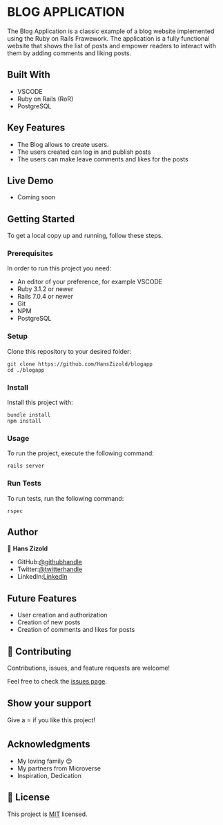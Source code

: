 # BLOG APPLICATION

The Blog Application is a classic example of a blog website implemented using the Ruby on Rails Frawework. 
The application is a fully functional website that shows the list of posts and empower readers to interact with them by adding comments and liking posts.

## Built With

- VSCODE
- Ruby on Rails (RoR)
- PostgreSQL

## Key Features

- The Blog allows to create users.
- The users created can log in and publish posts
- The users can make leave comments and likes for the posts  

## Live Demo

- Coming soon

## Getting Started

To get a local copy up and running, follow these steps.

### Prerequisites

In order to run this project you need:

- An editor of your preference, for example VSCODE
- Ruby 3.1.2 or newer
- Rails 7.0.4 or newer
- Git
- NPM
- PostgreSQL

### Setup

Clone this repository to your desired folder:

    git clone https://github.com/HansZizold/blogapp
    cd ./blogapp

### Install

Install this project with:

    bundle install
    npm install

### Usage

To run the project, execute the following command:

    rails server

### Run Tests

To run tests, run the following command:

    rspec

## Author

👤 **Hans Zizold**

- GitHub:[@githubhandle](https://github.com/HansZizold) 
- Twitter:[@twitterhandle](https://twitter.com/hanzio27) 
- LinkedIn:[LinkedIn](https://www.linkedin.com/in/hans-paul-zizold-37129037/) 

## Future Features

- User creation and authorization
- Creation of new posts
- Creation of comments and likes for posts

## 🤝 Contributing

Contributions, issues, and feature requests are welcome!

Feel free to check the [issues page](https://github.com/HansZizold/blogapp/issues).

## Show your support

Give a ⭐️ if you like this project!

## Acknowledgments

- My loving family 😊
- My partners from Microverse
- Inspiration, Dedication

## 📝 License

This project is [MIT](./LICENSE.md) licensed.
